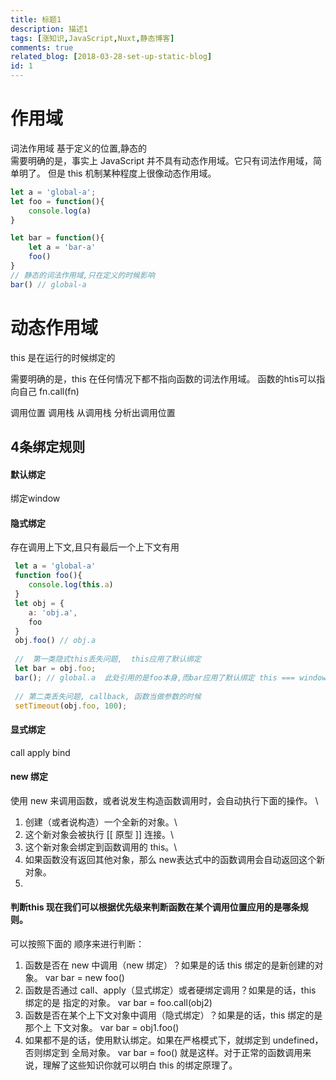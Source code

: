 ```yaml
---
title: 标题1
description: 描述1
tags: [涨知识,JavaScript,Nuxt,静态博客]
comments: true
related_blog: [2018-03-28-set-up-static-blog]
id: 1
---
```

# 作用域 
词法作用域 基于定义的位置,静态的\
需要明确的是，事实上 JavaScript 并不具有动态作用域。它只有词法作用域，简单明了。 但是 this 机制某种程度上很像动态作用域。
````javascript
let a = 'global-a';
let foo = function(){
    console.log(a)
}

let bar = function(){
    let a = 'bar-a'
    foo()
}
// 静态的词法作用域,只在定义的时候影响
bar() // global-a


````
# 动态作用域
this 是在运行的时候绑定的


需要明确的是，this 在任何情况下都不指向函数的词法作用域。
函数的htis可以指向自己 fn.call(fn)


调用位置
调用栈
从调用栈 分析出调用位置


## 4条绑定规则
#### 默认绑定
绑定window
#### 隐式绑定
存在调用上下文,且只有最后一个上下文有用
````javascript
 let a = 'global-a'
 function foo(){
    console.log(this.a)
 }
 let obj = {
    a: 'obj.a',
    foo
 }
 obj.foo() // obj.a
 
 //  第一类隐式this丢失问题,  this应用了默认绑定
 let bar = obj.foo;
 bar(); // global.a  此处引用的是foo本身,而bar应用了默认绑定 this === window
 
 // 第二类丢失问题, callback, 函数当做参数的时候
 setTimeout(obj.foo, 100);
````
#### 显式绑定
call apply bind
#### new 绑定
使用 new 来调用函数，或者说发生构造函数调用时，会自动执行下面的操作。 \
1. 创建（或者说构造）一个全新的对象。\
2. 这个新对象会被执行 [[ 原型 ]] 连接。\
3. 这个新对象会绑定到函数调用的 this。\
4. 如果函数没有返回其他对象，那么 new表达式中的函数调用会自动返回这个新对象。
5. 

#### 判断this 现在我们可以根据优先级来判断函数在某个调用位置应用的是哪条规则。
可以按照下面的 顺序来进行判断： 
1. 函数是否在 new 中调用（new 绑定）？如果是的话 this 绑定的是新创建的对象。 var bar = new foo()
2. 函数是否通过 call、apply（显式绑定）或者硬绑定调用？如果是的话，this 绑定的是 指定的对象。 var bar = foo.call(obj2) 
3. 函数是否在某个上下文对象中调用（隐式绑定）？如果是的话，this 绑定的是那个上 下文对象。 var bar = obj1.foo() 
4. 如果都不是的话，使用默认绑定。如果在严格模式下，就绑定到 undefined，否则绑定到 全局对象。 var bar = foo() 就是这样。对于正常的函数调用来说，理解了这些知识你就可以明白 this 的绑定原理了。